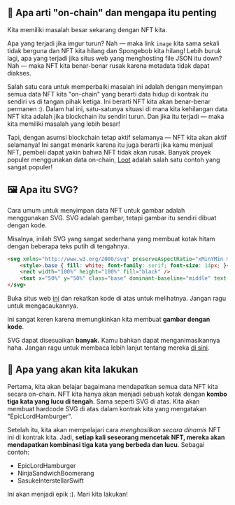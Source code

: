 ## 🔗 Apa arti "on-chain" dan mengapa itu penting

Kita memiliki masalah besar sekarang dengan NFT kita.

Apa yang terjadi jika imgur turun? Nah — maka link `image` kita sama sekali tidak berguna dan NFT kita hilang dan Spongebob kita hilang! Lebih buruk lagi, apa yang terjadi jika situs web yang menghosting file JSON itu down? Nah — maka NFT kita benar-benar rusak karena metadata tidak dapat diakses.

Salah satu cara untuk memperbaiki masalah ini adalah dengan menyimpan semua data NFT kita "on-chain" yang berarti data hidup di kontrak itu sendiri vs di tangan pihak ketiga. Ini berarti NFT kita akan benar-benar permanen :). Dalam hal ini, satu-satunya situasi di mana kita kehilangan data NFT kita adalah jika blockchain itu sendiri turun. Dan jika itu terjadi — maka kita memiliki masalah yang lebih besar!

Tapi, dengan asumsi blockchain tetap aktif selamanya — NFT kita akan aktif selamanya! Ini sangat menarik karena itu juga berarti jika kamu menjual NFT, pembeli dapat yakin bahwa NFT tidak akan rusak. Banyak proyek populer menggunakan data on-chain, [Loot](https://techcrunch.com/2021/09/03/loot-games-the-crypto-world/) adalah salah satu contoh yang sangat populer!

## 🖼  Apa itu SVG?

Cara umum untuk menyimpan data NFT untuk gambar adalah menggunakan SVG. SVG adalah gambar, tetapi gambar itu sendiri dibuat dengan kode.

Misalnya, inilah SVG yang sangat sederhana yang membuat kotak hitam dengan beberapa teks putih di tengahnya.

```html
<svg xmlns="http://www.w3.org/2000/svg" preserveAspectRatio="xMinYMin meet" viewBox="0 0 350 350">
    <style>.base { fill: white; font-family: serif; font-size: 14px; }</style>
    <rect width="100%" height="100%" fill="black" />
    <text x="50%" y="50%" class="base" dominant-baseline="middle" text-anchor="middle">EpicLordHamburger</text>
</svg>
```

Buka situs web [ini](https://www.svgviewer.dev/) dan rekatkan kode di atas untuk melihatnya. Jangan ragu untuk mengacaukannya.

Ini sangat keren karena memungkinkan kita membuat **gambar dengan kode**.

SVG dapat disesuaikan **banyak.** Kamu bahkan dapat menganimasikannya haha. Jangan ragu untuk membaca lebih lanjut tentang mereka [di sini](https://developer.mozilla.org/en-US/docs/Web/SVG/Tutorial).

## 🤘 Apa yang akan kita lakukan

Pertama, kita akan belajar bagaimana mendapatkan semua data NFT kita secara on-chain. NFT kita hanya akan menjadi sebuah kotak dengan **kombo tiga kata yang lucu di tengah**. Sama seperti SVG di atas. Kita akan membuat hardcode SVG di atas dalam kontrak kita yang mengatakan "EpicLordHamburger".

Setelah itu, kita akan mempelajari cara *menghasilkan secara dinamis* NFT ini di kontrak kita. Jadi, **setiap kali seseorang mencetak NFT, mereka akan mendapatkan kombinasi tiga kata yang berbeda dan lucu**. Sebagai contoh:

- EpicLordHamburger
- NinjaSandwichBoomerang
- SasukeInterstellarSwift

Ini akan menjadi epik :). Mari kita lakukan!
